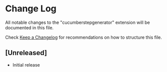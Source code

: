 # Change Log
All notable changes to the "cucumberstepgenerator" extension will be documented in this file.

Check [Keep a Changelog](http://keepachangelog.com/) for recommendations on how to structure this file.

## [Unreleased]
- Initial release
